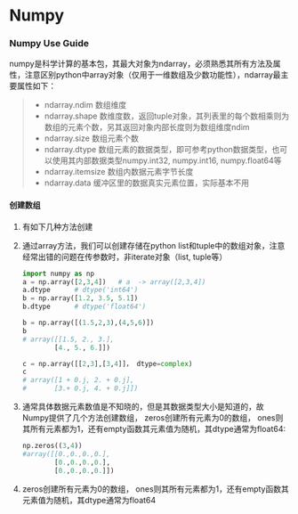 # Numpy

### Numpy Use Guide

numpy是科学计算的基本包，其最大对象为ndarray，必须熟悉其所有方法及属性，注意区别python中array对象（仅用于一维数组及少数功能性），ndarray最主要属性如下：

> * ndarray.ndim  数组维度
> * ndarray.shape 数维度数，返回tuple对象，其列表里的每个数相乘则为数组的元素个数，另其返回对象内部长度则为数组维度ndim
> * ndarray.size    数组元素个数
> * ndarray.dtype  数组元素的数据类型，即可参考python数据类型，也可以使用其内部数据类型numpy.int32, numpy.int16, numpy.float64等
> * ndarray.itemsize     数组内数据元素字节长度
> * ndarray.data   缓冲区里的数据真实元素位置，实际基本不用

#### 创建数组

1. 有如下几种方法创建
2. 通过array方法，我们可以创建存储在python list和tuple中的数组对象，注意经常出错的问题在传参数时，非iterate对象（list, tuple等）    
   ```py
   import numpy as np
   a = np.array([2,3,4])   # a  -> array([2,3,4])
   a.dtype      # dtype('int64')
   b = np.array([1.2, 3.5, 5.1])    
   b.dtype      # dtype('float64')

   b = np.array([(1.5,2,3),(4,5,6)])
   b
   # array([[1.5, 2., 3.],
           [4., 5., 6.]])

   c = np.array([[2,3],[3,4]]， dtype=complex)
   c
   # array([1 + 0.j, 2. + 0.j],
   #       [3.+ 0.j, 4. + 0.j]])
   ```
3. 通常具体数据元素数值是不知晓的，但是其数据类型大小是知道的，故Numpy提供了几个方法创建数组， zeros创建所有元素为0的数组， ones则其所有元素都为1，还有empty函数其元素值为随机，其dtype通常为float64:
   ```py
   np.zeros((3,4))
   #array([[0.,0.,0.,0.],
           [0.,0.,0.,0.],
           [0.,0.,0.,0.]])

   ```

1. zeros创建所有元素为0的数组， ones则其所有元素都为1，还有empty函数其元素值为随机，其dtype通常为float64



